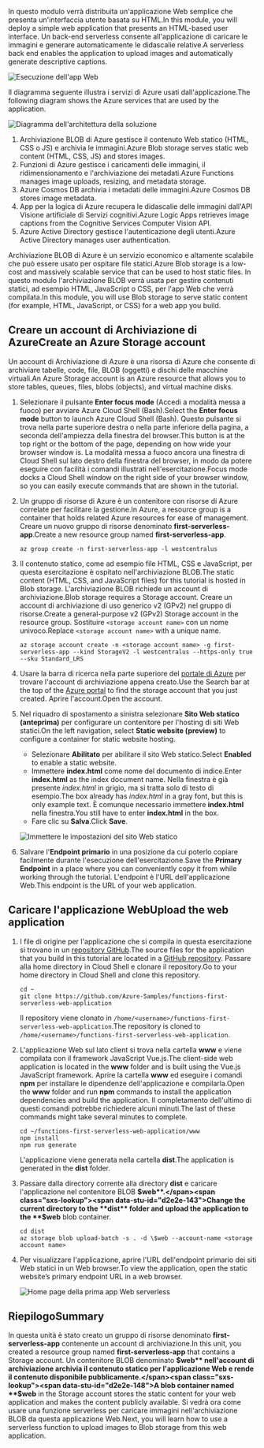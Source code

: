 <span data-ttu-id="d2e2e-101">In questo modulo verrà distribuita un'applicazione Web semplice che presenta un'interfaccia utente basata su HTML.</span><span class="sxs-lookup"><span data-stu-id="d2e2e-101">In this module, you will deploy a simple web application that presents an HTML-based user interface.</span></span> <span data-ttu-id="d2e2e-102">Un back-end serverless consente all'applicazione di caricare le immagini e generare automaticamente le didascalie relative.</span><span class="sxs-lookup"><span data-stu-id="d2e2e-102">A serverless back end enables the application to upload images and automatically generate descriptive captions.</span></span>

![Esecuzione dell'app Web](../media/0-app-screenshot-finished.png)

<span data-ttu-id="d2e2e-104">Il diagramma seguente illustra i servizi di Azure usati dall'applicazione.</span><span class="sxs-lookup"><span data-stu-id="d2e2e-104">The following diagram shows the Azure services that are used by the application.</span></span>

![Diagramma dell'architettura della soluzione](../media/0-architecture.jpg)

1. <span data-ttu-id="d2e2e-106">Archiviazione BLOB di Azure gestisce il contenuto Web statico (HTML, CSS o JS) e archivia le immagini.</span><span class="sxs-lookup"><span data-stu-id="d2e2e-106">Azure Blob storage serves static web content (HTML, CSS, JS) and stores images.</span></span>
2. <span data-ttu-id="d2e2e-107">Funzioni di Azure gestisce i caricamenti delle immagini, il ridimensionamento e l'archiviazione dei metadati.</span><span class="sxs-lookup"><span data-stu-id="d2e2e-107">Azure Functions manages image uploads, resizing, and metadata storage.</span></span>
3. <span data-ttu-id="d2e2e-108">Azure Cosmos DB archivia i metadati delle immagini.</span><span class="sxs-lookup"><span data-stu-id="d2e2e-108">Azure Cosmos DB stores image metadata.</span></span>
4. <span data-ttu-id="d2e2e-109">App per la logica di Azure recupera le didascalie delle immagini dall'API Visione artificiale di Servizi cognitivi.</span><span class="sxs-lookup"><span data-stu-id="d2e2e-109">Azure Logic Apps retrieves image captions from the Cognitive Services Computer Vision API.</span></span>
5. <span data-ttu-id="d2e2e-110">Azure Active Directory gestisce l'autenticazione degli utenti.</span><span class="sxs-lookup"><span data-stu-id="d2e2e-110">Azure Active Directory manages user authentication.</span></span>

<span data-ttu-id="d2e2e-111">Archiviazione BLOB di Azure è un servizio economico e altamente scalabile che può essere usato per ospitare file statici.</span><span class="sxs-lookup"><span data-stu-id="d2e2e-111">Azure Blob storage is a low-cost and massively scalable service that can be used to host static files.</span></span> <span data-ttu-id="d2e2e-112">In questo modulo l'archiviazione BLOB verrà usata per gestire contenuti statici, ad esempio HTML, JavaScript o CSS, per l'app Web che verrà compilata.</span><span class="sxs-lookup"><span data-stu-id="d2e2e-112">In this module, you will use Blob storage to serve static content (for example, HTML, JavaScript, or CSS) for a web app you build.</span></span>

## <a name="create-an-azure-storage-account"></a><span data-ttu-id="d2e2e-113">Creare un account di Archiviazione di Azure</span><span class="sxs-lookup"><span data-stu-id="d2e2e-113">Create an Azure Storage account</span></span>
<!---TODO: Update for sandbox?--->

<span data-ttu-id="d2e2e-114">Un account di Archiviazione di Azure è una risorsa di Azure che consente di archiviare tabelle, code, file, BLOB (oggetti) e dischi delle macchine virtuali.</span><span class="sxs-lookup"><span data-stu-id="d2e2e-114">An Azure Storage account is an Azure resource that allows you to store tables, queues, files, blobs (objects), and virtual machine disks.</span></span>

1. <span data-ttu-id="d2e2e-115">Selezionare il pulsante **Enter focus mode** (Accedi a modalità messa a fuoco) per avviare Azure Cloud Shell (Bash).</span><span class="sxs-lookup"><span data-stu-id="d2e2e-115">Select the **Enter focus mode** button to launch Azure Cloud Shell (Bash).</span></span> <span data-ttu-id="d2e2e-116">Questo pulsante si trova nella parte superiore destra o nella parte inferiore della pagina, a seconda dell'ampiezza della finestra del browser.</span><span class="sxs-lookup"><span data-stu-id="d2e2e-116">This button is at the top right or the bottom of the page, depending on how wide your browser window is.</span></span> <span data-ttu-id="d2e2e-117">La modalità messa a fuoco ancora una finestra di Cloud Shell sul lato destro della finestra del browser, in modo da potere eseguire con facilità i comandi illustrati nell'esercitazione.</span><span class="sxs-lookup"><span data-stu-id="d2e2e-117">Focus mode docks a Cloud Shell window on the right side of your browser window, so you can easily execute commands that are shown in the tutorial.</span></span>

1. <span data-ttu-id="d2e2e-118">Un gruppo di risorse di Azure è un contenitore con risorse di Azure correlate per facilitare la gestione.</span><span class="sxs-lookup"><span data-stu-id="d2e2e-118">In Azure, a resource group is a container that holds related Azure resources for ease of management.</span></span> <span data-ttu-id="d2e2e-119">Creare un nuovo gruppo di risorse denominato **first-serverless-app**.</span><span class="sxs-lookup"><span data-stu-id="d2e2e-119">Create a new resource group named **first-serverless-app**.</span></span>

    ```azurecli
    az group create -n first-serverless-app -l westcentralus
    ```

1. <span data-ttu-id="d2e2e-120">Il contenuto statico, come ad esempio file HTML, CSS e JavaScript, per questa esercitazione è ospitato nell'archiviazione BLOB.</span><span class="sxs-lookup"><span data-stu-id="d2e2e-120">The static content (HTML, CSS, and JavaScript files) for this tutorial is hosted in Blob storage.</span></span> <span data-ttu-id="d2e2e-121">L'archiviazione BLOB richiede un account di archiviazione.</span><span class="sxs-lookup"><span data-stu-id="d2e2e-121">Blob storage requires a Storage account.</span></span> <span data-ttu-id="d2e2e-122">Creare un account di archiviazione di uso generico v2 (GPv2) nel gruppo di risorse.</span><span class="sxs-lookup"><span data-stu-id="d2e2e-122">Create a general-purpose v2 (GPv2) Storage account in the resource group.</span></span> <span data-ttu-id="d2e2e-123">Sostituire `<storage account name>` con un nome univoco.</span><span class="sxs-lookup"><span data-stu-id="d2e2e-123">Replace `<storage account name>` with a unique name.</span></span>

    ```azurecli
    az storage account create -n <storage account name> -g first-serverless-app --kind StorageV2 -l westcentralus --https-only true --sku Standard_LRS
    ```
    
1. <span data-ttu-id="d2e2e-124">Usare la barra di ricerca nella parte superiore del [portale di Azure](https://portal.azure.com/?azure-portal=true) per trovare l'account di archiviazione appena creato.</span><span class="sxs-lookup"><span data-stu-id="d2e2e-124">Use the Search bar at the top of the [Azure portal](https://portal.azure.com/?azure-portal=true) to find the storage account that you just created.</span></span> <span data-ttu-id="d2e2e-125">Aprire l'account.</span><span class="sxs-lookup"><span data-stu-id="d2e2e-125">Open the account.</span></span>

1. <span data-ttu-id="d2e2e-126">Nel riquadro di spostamento a sinistra selezionare **Sito Web statico (anteprima)** per configurare un contenitore per l'hosting di siti Web statici.</span><span class="sxs-lookup"><span data-stu-id="d2e2e-126">On the left navigation, select **Static website (preview)** to configure a container for static website hosting.</span></span>
    - <span data-ttu-id="d2e2e-127">Selezionare **Abilitato** per abilitare il sito Web statico.</span><span class="sxs-lookup"><span data-stu-id="d2e2e-127">Select **Enabled** to enable a static website.</span></span>
    - <span data-ttu-id="d2e2e-128">Immettere **index.html** come nome del documento di indice.</span><span class="sxs-lookup"><span data-stu-id="d2e2e-128">Enter **index.html** as the index document name.</span></span> <span data-ttu-id="d2e2e-129">Nella finestra è già presente *index.html* in grigio, ma si tratta solo di testo di esempio.</span><span class="sxs-lookup"><span data-stu-id="d2e2e-129">The box already has *index.html* in a gray font, but this is only example text.</span></span> <span data-ttu-id="d2e2e-130">È comunque necessario immettere **index.html** nella finestra.</span><span class="sxs-lookup"><span data-stu-id="d2e2e-130">You still have to enter **index.html** in the box.</span></span>
    - <span data-ttu-id="d2e2e-131">Fare clic su **Salva**.</span><span class="sxs-lookup"><span data-stu-id="d2e2e-131">Click **Save**.</span></span>
    
    ![Immettere le impostazioni del sito Web statico](../media/1-storage-static-website.png)

1. <span data-ttu-id="d2e2e-133">Salvare l'**Endpoint primario** in una posizione da cui poterlo copiare facilmente durante l'esecuzione dell'esercitazione.</span><span class="sxs-lookup"><span data-stu-id="d2e2e-133">Save the **Primary Endpoint** in a place where you can conveniently copy it from while working through the tutorial.</span></span> <span data-ttu-id="d2e2e-134">L'endpoint è l'URL dell'applicazione Web.</span><span class="sxs-lookup"><span data-stu-id="d2e2e-134">This endpoint is the URL of your web application.</span></span>

## <a name="upload-the-web-application"></a><span data-ttu-id="d2e2e-135">Caricare l'applicazione Web</span><span class="sxs-lookup"><span data-stu-id="d2e2e-135">Upload the web application</span></span>

1. <span data-ttu-id="d2e2e-136">I file di origine per l'applicazione che si compila in questa esercitazione si trovano in un [repository GitHub](https://github.com/Azure-Samples/functions-first-serverless-web-application).</span><span class="sxs-lookup"><span data-stu-id="d2e2e-136">The source files for the application that you build in this tutorial are located in a [GitHub repository](https://github.com/Azure-Samples/functions-first-serverless-web-application).</span></span> <span data-ttu-id="d2e2e-137">Passare alla home directory in Cloud Shell e clonare il repository.</span><span class="sxs-lookup"><span data-stu-id="d2e2e-137">Go to your home directory in Cloud Shell and clone this repository.</span></span>

    ```azurecli
    cd ~
    git clone https://github.com/Azure-Samples/functions-first-serverless-web-application
    ```

    <span data-ttu-id="d2e2e-138">Il repository viene clonato in `/home/<username>/functions-first-serverless-web-application`.</span><span class="sxs-lookup"><span data-stu-id="d2e2e-138">The repository is cloned to `/home/<username>/functions-first-serverless-web-application`.</span></span>

1. <span data-ttu-id="d2e2e-139">L'applicazione Web sul lato client si trova nella cartella **www** e viene compilata con il framework JavaScript Vue.js.</span><span class="sxs-lookup"><span data-stu-id="d2e2e-139">The client-side web application is located in the **www** folder and is built using the Vue.js JavaScript framework.</span></span> <span data-ttu-id="d2e2e-140">Aprire la cartella **www** ed eseguire i comandi **npm** per installare le dipendenze dell'applicazione e compilarla.</span><span class="sxs-lookup"><span data-stu-id="d2e2e-140">Open the **www** folder and run **npm** commands to install the application dependencies and build the application.</span></span> <span data-ttu-id="d2e2e-141">Il completamento dell'ultimo di questi comandi potrebbe richiedere alcuni minuti.</span><span class="sxs-lookup"><span data-stu-id="d2e2e-141">The last of these commands might take several minutes to complete.</span></span>

    ```azurecli
    cd ~/functions-first-serverless-web-application/www
    npm install
    npm run generate
    ```

    <span data-ttu-id="d2e2e-142">L'applicazione viene generata nella cartella **dist**.</span><span class="sxs-lookup"><span data-stu-id="d2e2e-142">The application is generated in the **dist** folder.</span></span>

1. <span data-ttu-id="d2e2e-143">Passare dalla directory corrente alla directory **dist** e caricare l'applicazione nel contenitore BLOB **$web**.</span><span class="sxs-lookup"><span data-stu-id="d2e2e-143">Change the current directory to the **dist** folder and upload the application to the **$web** blob container.</span></span>

    ```azurecli
    cd dist
    az storage blob upload-batch -s . -d \$web --account-name <storage account name>
    ```

1. <span data-ttu-id="d2e2e-144">Per visualizzare l'applicazione, aprire l'URL dell'endpoint primario dei siti Web statici in un Web browser.</span><span class="sxs-lookup"><span data-stu-id="d2e2e-144">To view the application, open the static website’s primary endpoint URL in a web browser.</span></span>

    ![Home page della prima app Web serverless](../media/1-app-screenshot-new.png)


## <a name="summary"></a><span data-ttu-id="d2e2e-146">Riepilogo</span><span class="sxs-lookup"><span data-stu-id="d2e2e-146">Summary</span></span>

<span data-ttu-id="d2e2e-147">In questa unità è stato creato un gruppo di risorse denominato **first-serverless-app** contenente un account di archiviazione.</span><span class="sxs-lookup"><span data-stu-id="d2e2e-147">In this unit, you created a resource group named **first-serverless-app** that contains a Storage account.</span></span> <span data-ttu-id="d2e2e-148">Un contenitore BLOB denominato **$web** nell'account di archiviazione archivia il contenuto statico per l'applicazione Web e rende il contenuto disponibile pubblicamente.</span><span class="sxs-lookup"><span data-stu-id="d2e2e-148">A blob container named **$web** in the Storage account stores the static content for your web application and makes the content publicly available.</span></span> <span data-ttu-id="d2e2e-149">Si vedrà ora come usare una funzione serverless per caricare immagini nell'archiviazione BLOB da questa applicazione Web.</span><span class="sxs-lookup"><span data-stu-id="d2e2e-149">Next, you will learn how to use a serverless function to upload images to Blob storage from this web application.</span></span>